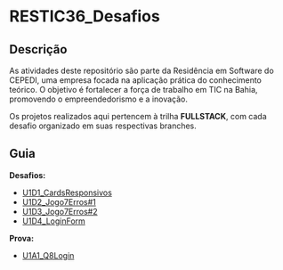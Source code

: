 # RESTIC36_Desafios

## Descrição
As atividades deste repositório são parte da Residência em Software do CEPEDI, uma empresa focada na aplicação prática do conhecimento teórico. O objetivo é fortalecer a força de trabalho em TIC na Bahia, promovendo o empreendedorismo e a inovação.

Os projetos realizados aqui pertencem à trilha **FULLSTACK**, com cada desafio organizado em suas respectivas branches.

## Guia
**Desafios:**
- [U1D1_CardsResponsivos](https://github.com/Gabriel-Gald1n0/Restic36-Fullstack/tree/U1D1_CardsResponsivos)
- [U1D2_Jogo7Erros#1](https://github.com/Gabriel-Gald1n0/Restic36-Fullstack/tree/U1D2_Jogo7Erros%231)
- [U1D3_Jogo7Erros#2](https://github.com/Gabriel-Gald1n0/Restic36-Fullstack/tree/U1D3_Jogo7Erros%232)
- [U1D4_LoginForm](https://github.com/Gabriel-Gald1n0/Restic36-Fullstack/tree/U1D4_LoginForm)

**Prova:**
- [U1A1_Q8Login](https://github.com/Gabriel-Gald1n0/Restic36-Fullstack/tree/U1A1_Q8Login)
